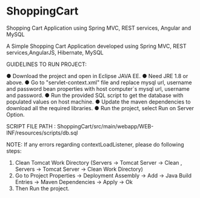 # ShoppingCart
Shopping Cart Application using Spring MVC, REST services, Angular and MySQL


A Simple Shopping Cart Application developed using Spring MVC, REST services,AngularJS,  Hibernate, MySQL

GUIDELINES TO RUN PROJECT:

●	Download the project and open in Eclipse JAVA EE.
●	Need JRE 1.8 or above.
●	Go to "servlet-context.xml"  file and replace mysql url, username and password bean properties with host computer`s mysql url, username and password.
●	Run the provided SQL script to get the database with populated values on host machine.
●	Update the maven dependencies to download all the required libraries.
●	Run the project, select Run on Server Option.

SCRIPT FILE PATH : ShoppingCart/src/main/webapp/WEB-INF/resources/scripts/db.sql

NOTE: If any errors regarding contextLoadListener, please do following steps:

1. Clean Tomcat Work Directory (Servers -> Tomcat Server -> Clean , Servers -> Tomcat Server -> Clean Work Directory)
2. Go to Project Properties -> Deployment Assembly -> Add -> Java Build Entries -> Maven Dependencies -> Apply -> Ok
3. Then Run the project.
